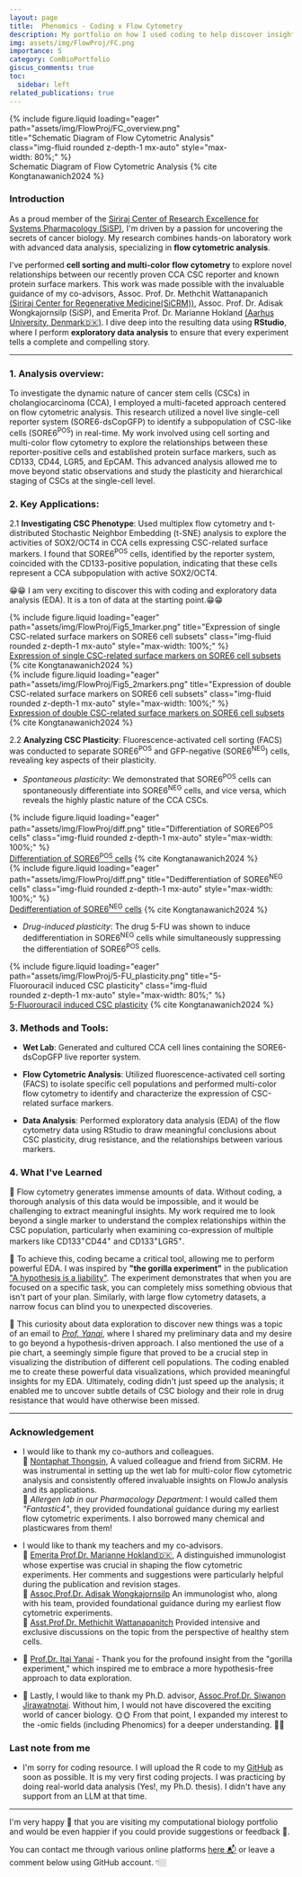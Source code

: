 ```yaml
---
layout: page
title:  Phenomics - Coding x Flow Cytometry
description: My portfolio on how I used coding to help discover insight from flow cytometric result.
img: assets/img/FlowProj/FC.png
importance: 5
category: ComBioPortfolio
giscus_comments: true
toc:
  sidebar: left
related_publications: true
---
```

<div class="row justify-content-center">
  <div class="col-sm mt-3 mt-md-0 content-center" style="max-width: 80%;">
    {% include figure.liquid loading="eager" path="assets/img/FlowProj/FC_overview.png" title="Schematic Diagram of Flow Cytometric Analysis" class="img-fluid rounded z-depth-1 mx-auto" style="max-width: 80%;" %}
  </div>
</div>
<div class="caption text-center">
    <a>Schematic Diagram of Flow Cytometric Analysis</a> {% cite Kongtanawanich2024 %}
</div>

### Introduction
As a proud member of the [Siriraj Center of Research Excellence for Systems Pharmacology (SiSP)](https://www.sisyspharm.org/), I'm driven by a passion for uncovering the secrets of cancer biology. My research combines hands-on laboratory work with advanced data analysis, specializing in **flow cytometric analysis**.

I've performed **cell sorting and multi-color flow cytometry** to explore novel relationships between our recently proven CCA CSC reporter and known protein surface markers. This work was made possible with the invaluable guidance of my co-advisors, Assoc. Prof. Dr. Methchit Wattanapanich [(Siriraj Center for Regenerative Medicine(SiCRM))](https://www.researchgate.net/lab/Siriraj-Center-for-Regenerative-Medicine-SiCRM-Methichit-Wattanapanitch), Assoc. Prof. Dr. Adisak Wongkajornsilp (SiSP), and Emerita Prof. Dr. Marianne Hokland [(Aarhus University, Denmark🇩🇰)](https://international.au.dk/). I dive deep into the resulting data using **RStudio**, where I perform **exploratory data analysis** to ensure that every experiment tells a complete and compelling story.

---
### 1. Analysis overview:

To investigate the dynamic nature of cancer stem cells (CSCs) in cholangiocarcinoma (CCA), I employed a multi-faceted approach centered on flow cytometric analysis. This research utilized a novel live single-cell reporter system (SORE6-dsCopGFP) to identify a subpopulation of CSC-like cells (SORE6<sup>POS</sup>) in real-time. My work involved using cell sorting and multi-color flow cytometry to explore the relationships between these reporter-positive cells and established protein surface markers, such as CD133, CD44, LGR5, and EpCAM. This advanced analysis allowed me to move beyond static observations and study the plasticity and hierarchical staging of CSCs at the single-cell level.

### 2. Key Applications:

2.1 **Investigating CSC Phenotype**: Used multiplex flow cytometry and t-distributed Stochastic Neighbor Embedding (t-SNE) analysis to explore the activities of SOX2/OCT4 in CCA cells expressing CSC-related surface markers. I found that SORE6<sup>POS</sup> cells, identified by the reporter system, coincided with the CD133-positive population, indicating that these cells represent a CCA subpopulation with active SOX2/OCT4. 

😁😁  I am very exciting to discover this with coding and exploratory data analysis (EDA). It is a ton of data at the starting point.😁😁 

<div class="row justify-content-center">
  <div class="col-sm mt-3 mt-md-0 content-center" style="max-width: 100%;">
    {% include figure.liquid loading="eager" path="assets/img/FlowProj/Fig5_1marker.png" title="Expression of single CSC-related surface markers on SORE6 cell subsets" class="img-fluid rounded z-depth-1 mx-auto" style="max-width: 100%;" %}
  </div>
</div>
<div class="caption text-center">
    <a href="https://www.nature.com/articles/s41598-024-73581-8/figures/5" target="_blank">Expression of single CSC-related surface markers on SORE6 cell subsets</a> {% cite Kongtanawanich2024 %}
</div>

<div class="row justify-content-center">
  <div class="col-sm mt-3 mt-md-0 content-center" style="max-width: 100%;">
    {% include figure.liquid loading="eager" path="assets/img/FlowProj/Fig5_2markers.png" title="Expression of double CSC-related surface markers on SORE6 cell subsets" class="img-fluid rounded z-depth-1 mx-auto" style="max-width: 100%;" %}
  </div>
</div>
<div class="caption text-center">
    <a href="https://www.nature.com/articles/s41598-024-73581-8/figures/5" target="_blank">Expression of double CSC-related surface markers on SORE6 cell subsets</a> {% cite Kongtanawanich2024 %}
</div>

2.2 **Analyzing CSC Plasticity**: 
   Fluorescence-activated cell sorting (FACS) was conducted to separate SORE6<sup>POS</sup> and GFP-negative (SORE6<sup>NEG</sup>) cells, revealing key aspects of their plasticity.

- *Spontaneous plasticity*: We demonstrated that SORE6<sup>POS</sup> cells can spontaneously differentiate into SORE6<sup>NEG</sup> cells, and vice versa, which reveals the highly plastic nature of the CCA CSCs.

<div class="row justify-content-center">
  <div class="col-sm mt-3 mt-md-0 content-center" style="max-width: 100%;">
    {% include figure.liquid loading="eager" path="assets/img/FlowProj/diff.png" title="Differentiation of SORE6<sup>POS</sup> cells" class="img-fluid rounded z-depth-1 mx-auto" style="max-width: 100%;" %}
  </div>
</div>
<div class="caption text-center">
    <a href="https://www.nature.com/articles/s41598-024-73581-8/figures/2" target="_blank">Differentiation of SORE6<sup>POS</sup> cells</a> {% cite Kongtanawanich2024 %}
</div>

<div class="row justify-content-center">
  <div class="col-sm mt-3 mt-md-0 content-center" style="max-width: 100%;">
    {% include figure.liquid loading="eager" path="assets/img/FlowProj/diff.png" title="Dedifferentiation of SORE6<sup>NEG</sup> cells" class="img-fluid rounded z-depth-1 mx-auto" style="max-width: 100%;" %}
  </div>
</div>
<div class="caption text-center">
    <a href="https://www.nature.com/articles/s41598-024-73581-8/figures/3" target="_blank">Dedifferentiation of SORE6<sup>NEG</sup> cells</a> {% cite Kongtanawanich2024 %}
</div>

- *Drug-induced plasticity*: The drug 5-FU was shown to induce dedifferentiation in SORE6<sup>NEG</sup> cells while simultaneously suppressing the differentiation of SORE6<sup>POS</sup> cells.
      
<div class="row justify-content-center">
  <div class="col-sm mt-3 mt-md-0 content-center" style="max-width: 80%;">
    {% include figure.liquid loading="eager" path="assets/img/FlowProj/5-FU_plasticity.png" title="5-Fluorouracil induced CSC plasticity" class="img-fluid rounded z-depth-1 mx-auto" style="max-width: 80%;" %}
  </div>
</div>
<div class="caption text-center">
    <a href="https://www.nature.com/articles/s41598-024-73581-8/figures/6" target="_blank">5-Fluorouracil induced CSC plasticity</a> {% cite Kongtanawanich2024 %}
</div>

### 3. Methods and Tools:

- **Wet Lab**: Generated and cultured CCA cell lines containing the SORE6-dsCopGFP live reporter system.

- **Flow Cytometric Analysis**: Utilized fluorescence-activated cell sorting (FACS) to isolate specific cell populations and performed multi-color flow cytometry to identify and characterize the expression of CSC-related surface markers.

- **Data Analysis**: Performed exploratory data analysis (EDA) of the flow cytometry data using RStudio to draw meaningful conclusions about CSC plasticity, drug resistance, and the relationships between various markers.

### 4. What I've Learned

🧪 Flow cytometry generates immense amounts of data. Without coding, a thorough analysis of this data would be impossible, and it would be challenging to extract meaningful insights. My work required me to look beyond a single marker to understand the complex relationships within the CSC population, particularly when examining co-expression of multiple markers like CD133<sup>+</sup>CD44<sup>+</sup> and CD133<sup>+</sup>LGR5<sup>+</sup>. 

🧪 To achieve this, coding became a critical tool, allowing me to perform powerful EDA. I was inspired by **"the gorilla experiment"** in the publication ["A hypothesis is a liability"](https://pubmed.ncbi.nlm.nih.gov/32883349/). The experiment demonstrates that when you are focused on a specific task, you can completely miss something obvious that isn't part of your plan. Similarly, with large flow cytometry datasets, a narrow focus can blind you to unexpected discoveries.

🧪 This curiosity about data exploration to discover new things was a topic of an email to [*Prof. Yanai*](https://yanailab.org/), where I shared my preliminary data and my desire to go beyond a hypothesis-driven approach. I also mentioned the use of a pie chart, a seemingly simple figure that proved to be a crucial step in visualizing the distribution of different cell populations. The coding enabled me to create these powerful data visualizations, which provided meaningful insights for my EDA. Ultimately, coding didn't just speed up the analysis; it enabled me to uncover subtle details of CSC biology and their role in drug resistance that would have otherwise been missed.

---
### Acknowledgement
- I would like to thank my co-authors and colleagues. \
  🏀 [Nontaphat Thongsin](https://scholar.google.com/citations?user=6n9p694AAAAJ&hl=en), A valued colleague and friend from SiCRM. He was instrumental in setting up the wet lab for multi-color flow cytometric analysis and consistently offered invaluable insights on FlowJo analysis and its applications. \
  🏀 *Allergen lab in our Pharmacology Department*: I would called them *"Fantastic4"*, they provided foundational guidance during my earliest flow cytometric experiments. I also borrowed many chemical and plasticwares from them!

- I would like to thank my teachers and my co-advisors. \
  🚀 [Emerita Prof.Dr. Marianne Hokland🇩🇰](https://www.au.dk/en/mhokland@biomed.au.dk), A distinguished immunologist whose expertise was crucial in shaping the flow cytometric experiments. Her comments and suggestions were particularly helpful during the publication and revision stages. \
  🚀 [Assoc.Prof.Dr. Adisak Wongkajornsilp](https://scholar.google.com/citations?user=TzAuezwAAAAJ&hl=en) An immunologist who, along with his team, provided foundational guidance during my earliest flow cytometric experiments. \
  🚀 [Asst.Prof.Dr. Methichit Wattanapanitch](https://scholar.google.com/citations?user=iUbQpfkAAAAJ&hl=en) Provided intensive and exclusive discussions on the topic from the perspective of healthy stem cells.

- 🧩 [Prof.Dr. Itai Yanai](https://yanailab.org/) - Thank you for the profound insight from the "gorilla experiment," which inspired me to embrace a more hypothesis-free approach to data exploration.
  
- 🛟 Lastly, I would like to thank my Ph.D. advisor, [Assoc.Prof.Dr. Siwanon Jirawatnotai](https://scholar.google.ca/citations?user=5nSlAnIAAAAJ&hl=en). Without him, I would not have discovered the exciting world of cancer biology. 🌞🌞 From that point, I expanded my interest to the -omic fields (including Phenomics) for a deeper understanding. 🤩🤩

### Last note from me
 - I'm sorry for coding resource. I will upload the R code to my [GitHub](https://github.com/KuchikiNamthip) as soon as possible. It is my very first coding projects. I was practicing by doing real-world data analysis (Yes!, my Ph.D. thesis). I didn't have any support from an LLM at that time.

---
I'm very happy 🥰 that you are visiting my computational biology portfolio and would be even happier if you could provide suggestions or feedback 🤩. 

You can contact me through various online platforms [here 📬](https://kuchikinamthip.github.io/) or leave a comment below using GitHub account. 👇🏼
